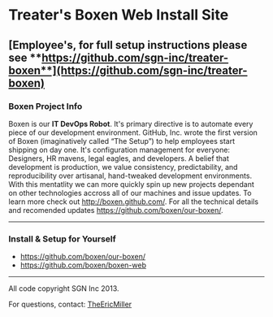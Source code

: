 # Treater's Boxen Web Install Site

[Employee's, for full setup instructions please see **https://github.com/sgn-inc/treater-boxen**](https://github.com/sgn-inc/treater-boxen)
---------------------------------------------------------------------------

### Boxen Project Info
Boxen is our **IT DevOps Robot**. It's primary directive is to automate every piece of our development environment.  GitHub, Inc. wrote the first version of Boxen (imaginatively called “The Setup”) to help employees start shipping on day one.  It's configuration management for everyone: Designers, HR mavens, legal eagles, and developers.  A belief that development is production, we value consistency, predictability, and reproducibility over artisanal, hand-tweaked development environments.  With this mentatlity we can more quickly spin up new projects dependant on other technologies accross all of our machines and issue updates.  To learn more check out http://boxen.github.com/. For all the technical details and recomended updates https://github.com/boxen/our-boxen/.

---------------------------------------------------------------------------

### Install & Setup for Yourself
* https://github.com/boxen/our-boxen/
* https://github.com/boxen/boxen-web

---------------------------------------------------------------------------

All code copyright SGN Inc 2013.

For questions, contact:
[TheEricMiller](https://github.com/TheEricMiller)
